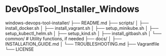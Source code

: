 # DevOpsTool_Installer_Windows

windows-devops-tool-installer/
├── README.md
├── scripts/
│   ├── install_docker.sh
│   ├── install_vagrant.sh
│   ├── setup_minikube.sh
│   ├── setup_kubectl_helm.sh
│   ├── setup_kind.sh
│   ├── install_gitbash.sh
│   └── common/ # Utility functions, if needed
├── docs/
│   ├── INSTALLATION_GUIDE.md
│   └── TROUBLESHOOTING.md
├── Vagrantfile
└── LICENSE